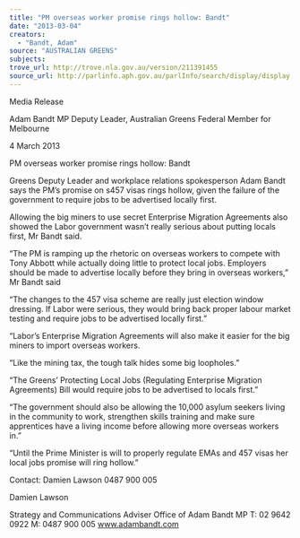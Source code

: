 ```yaml
---
title: "PM overseas worker promise rings hollow: Bandt"
date: "2013-03-04"
creators:
  - "Bandt, Adam"
source: "AUSTRALIAN GREENS"
subjects:
trove_url: http://trove.nla.gov.au/version/211391455
source_url: http://parlinfo.aph.gov.au/parlInfo/search/display/display.w3p;query=Id%3A%22media/pressrel/2273181%22
---
```


 Media Release   

 Adam Bandt MP  Deputy Leader, Australian Greens  Federal Member for Melbourne   

 4 March 2013   

 PM overseas worker promise rings hollow: Bandt   

 Greens Deputy Leader and workplace relations spokesperson Adam Bandt says the PM’s  promise on s457 visas rings hollow, given the failure of the government to require jobs to be  advertised locally first.   

 Allowing the big miners to use secret Enterprise Migration Agreements also showed the  Labor government wasn’t really serious about putting locals first, Mr Bandt said.   

 “The PM is ramping up the rhetoric on overseas workers to compete with Tony Abbott while  actually doing little to protect local jobs. Employers should be made to advertise locally  before they bring in overseas workers,” Mr Bandt said    

 “The changes to the 457 visa scheme are really just election window dressing. If Labor were  serious, they would bring back proper labour market testing and require jobs to be  advertised locally first.”   

 “Labor’s Enterprise Migration Agreements will also make it easier for the big miners to  import overseas workers.    

 “Like the mining tax, the tough talk hides some big loopholes.”   

 “The Greens’ Protecting Local Jobs (Regulating Enterprise Migration Agreements) Bill would  require jobs to be advertised to locals first.”   

 “The government should also be allowing the 10,000 asylum seekers living in the community  to work, strengthen skills training and make sure apprentices have a living income before  allowing more overseas workers in.”   

 “Until the Prime Minister is will to properly regulate EMAs and 457 visas her local jobs  promise will ring hollow.”   

 Contact: Damien Lawson 0487 900 005   

 Damien Lawson   

 Strategy and Communications Adviser  Office of Adam Bandt MP  T: 02 9642 0922 M: 0487 900 005  www.adambandt.com 

